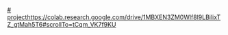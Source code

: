 [# project](https://colab.research.google.com/drive/1MBXEN3ZM0Wlf8l9LBilixTZ_gtMah5T6#scrollTo=tCqm_VK7f9KU)https://colab.research.google.com/drive/1MBXEN3ZM0Wlf8l9LBilixTZ_gtMah5T6#scrollTo=tCqm_VK7f9KU
